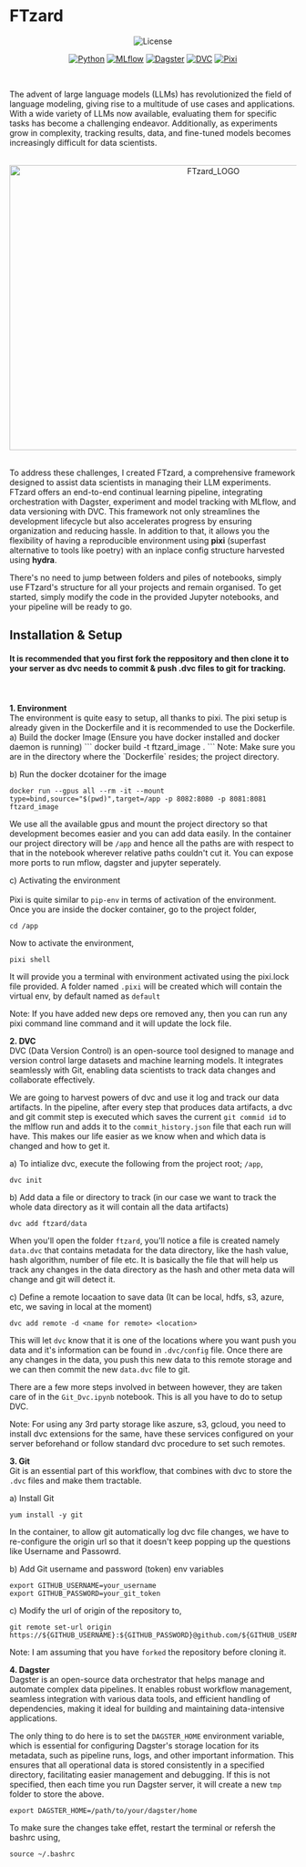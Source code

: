 # FTzard
<div align="center">
<img alt="License" src="https://img.shields.io/badge/General%20Public%20License%20v3.0-black?style=plastic&label=License&labelColor=black&color=green&cacheSeconds=https%3A%2F%2Fwww.gnu.org%2Flicenses%2Fquick-guide-gplv3.html&link=https%3A%2F%2Fwww.gnu.org%2Flicenses%2Fquick-guide-gplv3.html">

<br>

<a href="https://www.python.org/"><img src="https://shields.io/badge/Python-3.8%2B-blue?style=plastic&labelColor=black&color=blue" alt="Python"></a>
  <a href="https://www.mlflow.org/"><img src="https://shields.io/badge/MLflow-2.13.x-blue?style=plastic&labelColor=black&color=blue" alt="MLflow"></a>
  <a href="https://www.dagster.io/"><img src="https://shields.io/badge/Dagster-1.7.x-purple?style=plastic&labelColor=black&color=purple" alt="Dagster"></a>
  <a href="https://www.dvc.org/"><img src="https://shields.io/badge/DVC-3.5.x-red?style=plastic&label=DVC&labelColor=black" alt="DVC"></a>
  <a href="https://github.com/prefix-dev/pixi"><img src="https://shields.io/badge/Env-Prefix%20Dev%20Pixi-yellow?style=plastic&labelColor=black" alt="Pixi"></a>


</div>

<br>

<p align="justify">
  
The advent of large language models (LLMs) has revolutionized the field of language modeling, giving rise to a multitude of use cases and applications. With a wide variety of LLMs now available, evaluating them for specific tasks has become a challenging endeavor. Additionally, as experiments grow in complexity, tracking results, data, and fine-tuned models becomes increasingly difficult for data scientists.

<br>
<div align="center">
<img src="https://github.com/aamir09/FTzard/assets/62461730/b63097eb-f97c-4dfb-a0f3-e6e9a1369636" alt="FTzard_LOGO" width="700" height=500/>
</div>
<br>

To address these challenges, I created FTzard, a comprehensive framework designed to assist data scientists in managing their LLM experiments. FTzard offers an end-to-end continual learning pipeline, integrating orchestration with Dagster, experiment and model tracking with MLflow, and data versioning with DVC. This framework not only streamlines the development lifecycle but also accelerates progress by ensuring organization and reducing hassle. In addition to that, it allows you the flexibility of having a reproducible environment using <b>pixi</b> (superfast alternative to tools like poetry) with an inplace config structure harvested using <b>hydra</b>. 

There's no need to jump between folders and piles of notebooks, simply use FTzard's structure for all your projects and remain organised. To get started, simply modify the code in the provided Jupyter notebooks, and your pipeline will be ready to go. 
</p>

## Installation & Setup 

<h4>It is recommended that you first fork the reppository and then clone it to your server as dvc needs to commit & push .dvc files to git for tracking.</h4>
<br><br>
<b>1. Environment</b><br>
The environment is quite easy to setup, all thanks to pixi. The pixi setup is already given in the Dockerfile and it is recommended to use the Dockerfile. 
a) Build the docker Image (Ensure you have docker installed and docker daemon is running)
```
docker build -t ftzard_image .    
```
Note: Make sure you are in the directory where the `Dockerfile` resides; the project directory.

b) Run the docker dcotainer for the image
```
docker run --gpus all --rm -it --mount type=bind,source="$(pwd)",target=/app -p 8082:8080 -p 8081:8081  ftzard_image
```
We use all the available gpus and mount the project directory so that development becomes easier and you can add data easily. In the container our project directory will be `/app` and hence all the paths are with respect to that in the notebook wherever relative paths couldn't cut it. You can expose more ports to run mflow, dagster and jupyter seperately. 

c) Activating the environment<br><br>
Pixi is quite similar to `pip-env` in terms of activation of the environment. Once you are inside the docker container, go to the project folder,
```
cd /app
```
Now to activate the environment,
```
pixi shell 
```
It will provide you a terminal with environment activated using the pixi.lock file provided. A folder named `.pixi` will be created which will contain the virtual env, by default named as `default`

Note: If you  have added new deps ore removed any, then you can run any pixi command line command and it will update the lock file.

<b>2. DVC</b><br>
DVC (Data Version Control) is an open-source tool designed to manage and version control large datasets and machine learning models. It integrates seamlessly with Git, enabling data scientists to track data changes and collaborate effectively. 

We are going to harvest powers of dvc and use it log and track our data artifacts. In the pipeline, after every step that produces data artifacts, a dvc and git commit step is executed which saves the current 
`git commid id` to the mlflow run and adds it to the `commit_history.json` file that each run will have. This makes our life easier as we know when and which data is changed and how to get it.

a) To intialize dvc, execute the following from the project root; `/app`,
```
dvc init 
```
b) Add data a file or directory to track (in our case we want to track the whole data directory as it will contain all the data artifacts)
```
dvc add ftzard/data
```
When you'll open the folder `ftzard`, you'll notice a file is created namely `data.dvc` that contains metadata for the data directory, like the hash value, hash algorithm, number of file etc. It is basically the file that will help us track any changes in the data directory as the hash and other meta data will change and git will detect it.


c) Define a remote locaation to save data (It can be local, hdfs, s3, azure, etc, we saving in local at the moment)
```
dvc add remote -d <name for remote> <location>
```
This will let `dvc` know that it is one of the locations where you want push you data and it's information can be found in `.dvc/config` file. Once there are any changes in the data, you push this new data to this remote storage and we can then commit the new `data.dvc` file to git.

There are a few more steps involved in between however, they are taken care of in the `Git_Dvc.ipynb` notebook. This is all you have to do to setup DVC.

Note: For using any 3rd party storage like aszure, s3, gcloud, you need to install dvc extensions for the same, have these services configured on your server beforehand or follow standard dvc procedure to set such remotes.


 <b>3. Git</b><br>
Git is an essential part of this workflow, that combines with dvc to store the `.dvc` files and make them tractable. 

a) Install Git
```
yum install -y git
```

In the container, to allow git automatically log dvc file changes, we have to re-configure the origin url so that it doesn't keep popping up the questions like Username and Passowrd.

b) Add Git username and password (token) env variables

```
export GITHUB_USERNAME=your_username
export GITHUB_PASSWORD=your_git_token

```

c) Modify the url of origin of the repository to, 
```
git remote set-url origin https://${GITHUB_USERNAME}:${GITHUB_PASSWORD}@github.com/${GITHUB_USERNAME}/ftzard.git

```
Note: I am assuming that you have `forked` the repository before cloning it. 

 <b>4. Dagster</b><br>
Dagster is an open-source data orchestrator that helps manage and automate complex data pipelines. It enables robust workflow management, seamless integration with various data tools, and efficient handling of dependencies, making it ideal for building and maintaining data-intensive applications. 

The only thing to do here is to set the `DAGSTER_HOME` environment variable, which is essential for configuring Dagster's storage location for its metadata, such as pipeline runs, logs, and other important information. This ensures that all operational data is stored consistently in a specified directory, facilitating easier management and debugging. If this is not specified, then each time you run Dagster server, it will create a new `tmp` folder to store the above.

```
export DAGSTER_HOME=/path/to/your/dagster/home
```
To make sure the changes take effet, restart the terminal or refersh the bashrc using, 
```
source ~/.bashrc
```
